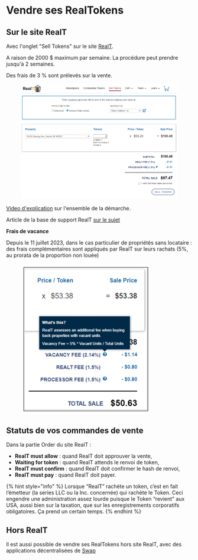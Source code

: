 # Vendre ses RealTokens

## Sur le site RealT

Avec l'onglet "Sell Tokens" sur le site [RealT](https://realt.co/portfolio/?app=sell-tokens).

A raison de 2000 $ maximum par semaine. La procédure peut prendre jusqu'à 2 semaines.

Des frais de 3 % sont prélevés sur la vente.

<figure><img src="../.gitbook/assets/image (120).png" alt=""><figcaption></figcaption></figure>

[Video d'explication](https://youtu.be/soGx6YLYO6k) sur l'ensemble de la démarche.

Article de la base de support RealT [sur le sujet](https://faq.realt.co/en/articles/5703186-sending-your-realtokens-back-to-realt-using-the-realt-wallet)

**Frais de vacance**&#x20;

Depuis le 11 juillet 2023, dans le cas particulier de propriétés sans locataire : des frais complémentaires sont appliqués par RealT sur leurs rachats (5%, au prorata de la proportion non louée)

<figure><img src="../.gitbook/assets/image (66).png" alt=""><figcaption></figcaption></figure>

## Statuts de vos commandes de vente

Dans la partie Order du site RealT :

* **RealT must allow** : quand RealT doit approuver la vente,
* **Waiting for token** : quand RealT attends le renvoi de token,
* **RealT must confirm** : quand RealT doit confirmer le hash de renvoi,
* **RealT must pay** : quand RealT doit payer.

{% hint style="info" %}
Lorsque “RealT” rachète un token, c’est en fait l’émetteur (la series LLC ou la Inc. concernée) qui rachète le Token. Ceci engendre une administration assez lourde puisque le Token “revient” aux USA, aussi bien sur la taxation, que sur les enregistrements corporatifs obligatoires. Ça prend un certain temps.
{% endhint %}

## Hors RealT

Il est aussi possible de vendre ses RealTokens hors site RealT, avec des applications décentralisées de [Swap](../defi-realt/dex-swap/)
